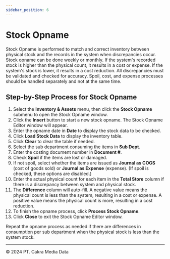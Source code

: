 ```yaml
---
sidebar_position: 6
---
```


# Stock Opname

Stock Opname is performed to match and correct inventory between physical stock and the records in the system when discrepancies occur. Stock opname can be done weekly or monthly. If the system's recorded stock is higher than the physical count, it results in a cost or expense. If the system's stock is lower, it results in a cost reduction. All discrepancies must be validated and checked for accuracy. Spoil, cost, and expense processes should be handled separately and not at the same time.

## Step-by-Step Process for Stock Opname

1. Select the **Inventory & Assets** menu, then click the **Stock Opname** submenu to open the Stock Opname window.
2. Click the **Insert** button to start a new stock opname. The Stock Opname Editor window will appear.
3. Enter the opname date in **Date** to display the stock data to be checked.
4. Click **Load Stock Data** to display the inventory table.
5. Click **Clear** to clear the table if needed.
6. Select the sub department consuming the items in **Sub Dept**.
7. Enter the costing document number in **Document #**.
8. Check **Spoil** if the items are lost or damaged.
9. If not spoil, select whether the items are issued as **Journal as COGS** (cost of goods sold) or **Journal as Expense** (expense). (If spoil is checked, these options are disabled.)
10. Enter the actual physical count for each item in the **Total Store** column if there is a discrepancy between system and physical stock.
11. The **Difference** column will auto-fill. A negative value means the physical count is less than the system, resulting in a cost or expense. A positive value means the physical count is more, resulting in a cost reduction.
12. To finish the opname process, click **Process Stock Opname**.
13. Click **Close** to exit the Stock Opname Editor window.

Repeat the opname process as needed if there are differences in consumption per sub department when the physical stock is less than the system stock.

---

© 2024 PT. Cakra Media Data
